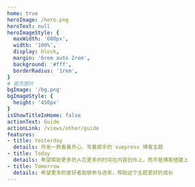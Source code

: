 ```yaml
---
home: true
heroImage: /hero.png
heroText: null
heroImageStyle: {
  maxWidth: '600px',
  width: '100%',
  display: block,
  margin: '6rem auto 2rem',
  background: '#fff',
  borderRadius: '1rem',
}
# 首页图片
bgImage: '/bg.png'
bgImageStyle: {
  height: '450px'
}
isShowTitleInHome: false
actionText: Guide
actionLink: /views/other/guide
features:
- title: Yesterday
  details: 开发一款看着开心、写着顺手的 vuepress 博客主题
- title: Today
  details: 希望帮助更多的人花更多的时间在内容创作上，而不是博客搭建上
- title: Tomorrow
  details: 希望更多的爱好者能够参与进来，帮助这个主题更好的成长
---
```

